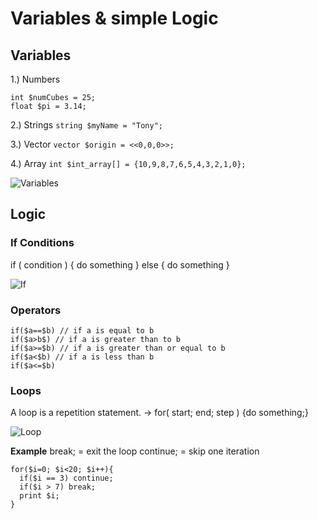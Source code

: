 # Variables & simple Logic

## Variables

1.) Numbers
```
int $numCubes = 25; 
float $pi = 3.14;
```

2.) Strings
```string $myName = "Tony";```

3.) Vector
```vector $origin = <<0,0,0>>;```

4.) Array
```int $int_array[] = {10,9,8,7,6,5,4,3,2,1,0};```

![Variables](assets/Variables.png)

## Logic

### If Conditions

if ( condition ) {
  do something
}
else {
  do something
}

![If](assets/If.png)

### Operators 
```
if($a==$b) // if a is equal to b
if($a>b$) // if a is greater than to b
if($a>=$b) // if a is greater than or equal to b
if($a<$b) // if a is less than b
if($a<=$b)
```


### Loops
A loop is a repetition statement. -> for( start; end; step ) {do something;}

![Loop](assets/Loop.png)

<b>Example</b>
break; = exit the loop
continue; = skip one iteration
```
for($i=0; $i<20; $i++){ 
  if($i == 3) continue;
  if($i > 7) break;
  print $i;
}
```
